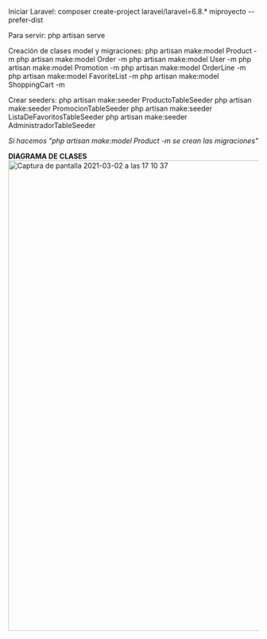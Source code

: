 Iniciar Laravel: composer create-project laravel/laravel=6.8.* miproyecto --prefer-dist

Para servir: php artisan serve

Creación de clases model y migraciones:
  php artisan make:model Product -m
  php artisan make:model Order -m
  php artisan make:model User -m
  php artisan make:model Promotion -m
  php artisan make:model OrderLine -m
  php artisan make:model FavoriteList -m
  php artisan make:model ShoppingCart -m

Crear seeders:
  php artisan make:seeder ProductoTableSeeder
  php artisan make:seeder PromocionTableSeeder
  php artisan make:seeder ListaDeFavoritosTableSeeder
  php artisan make:seeder AdministradorTableSeeder
  
  *Si hacemos "php artisan make:model Product -m se crean las migraciones"*
  
**DIAGRAMA DE CLASES**
<img width="946" alt="Captura de pantalla 2021-03-02 a las 17 10 37" src="https://user-images.githubusercontent.com/60882313/109678332-ce29bb00-7b7a-11eb-825f-11a83b1a562f.png">



